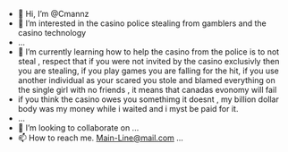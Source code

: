- 👋 Hi, I’m @Cmannz
- 👀 I’m interested in the casino police stealing from gamblers and the casino technology 
- ...
- 🌱 I’m currently learning how to help the casino from the police is to not steal , respect that if you were not invited by the casino exclusivly then you are stealing, if you play games you are falling for the hit, if you use another individual as your scared you stole and blamed everything on the single girl with no friends , it means that canadas evonomy will fail
- if you think the casino owes you somethimg it doesnt , my billion dollar body was my money while i waited  and i myst be paid for it.
- ...
- 💞️ I’m looking to collaborate on ...
- 📫 How to reach me. Main-Line@mail.com ...

<!---
Cmannz/Cmannz is a ✨ special ✨ repository because its `README.md` (this file) appears on your GitHub profile.
You can click the Preview link to take a look at your changes.
--->
